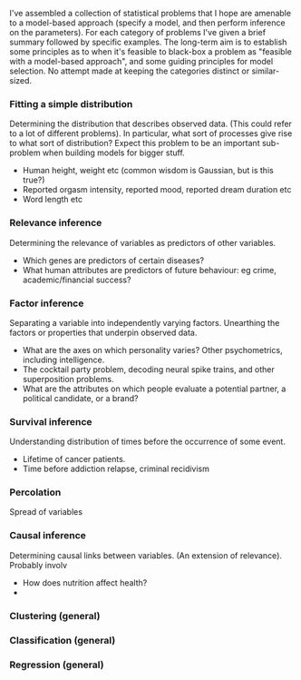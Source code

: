 I've assembled a collection of statistical problems that I hope are amenable to a model-based approach (specify a model, and then perform inference on the parameters). For each category of problems I've given a brief summary followed by specific examples. The long-term aim is to establish some principles as to when it's feasible to black-box a problem as "feasible with a model-based approach", and some guiding principles for model selection. No attempt made at keeping the categories distinct or similar-sized.

### Fitting a simple distribution

Determining the distribution that describes observed data. (This could refer to a lot of different problems). In particular, what sort of processes give rise to what sort of distribution? Expect this problem to be an important sub-problem when building models for bigger stuff.

* Human height, weight etc (common wisdom is Gaussian, but is this true?)
* Reported orgasm intensity, reported mood, reported dream duration etc
* Word length etc

### Relevance inference

Determining the relevance of variables as predictors of other variables.

* Which genes are predictors of certain diseases?
* What human attributes are predictors of future behaviour: eg crime, academic/financial success?

### Factor inference

Separating a variable into independently varying factors. Unearthing the factors or properties that underpin observed data.

* What are the axes on which personality varies? Other psychometrics, including intelligence.
* The cocktail party problem, decoding neural spike trains, and other superposition problems.
* What are the attributes on which people evaluate a potential partner, a political candidate, or a brand?

### Survival inference

Understanding distribution of times before the occurrence of some event.

* Lifetime of cancer patients.
* Time before addiction relapse, criminal recidivism

### Percolation

Spread of variables

### Causal inference

Determining causal links between variables. (An extension of relevance). Probably involv

* How does nutrition affect health?
* 

### Clustering (general)

### Classification (general)

### Regression (general)
